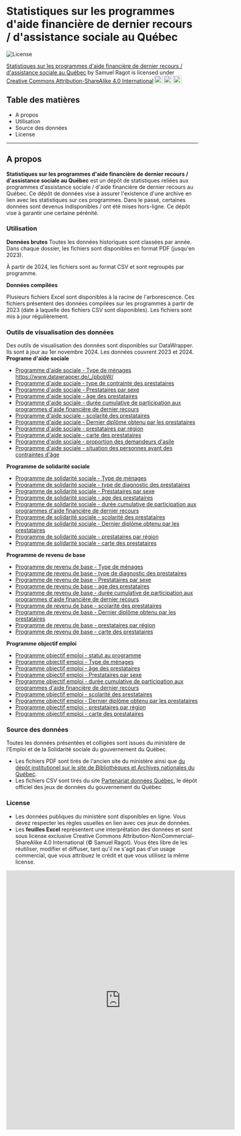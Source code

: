 # Statistiques sur les programmes d'aide financière de dernier recours / d'assistance sociale au Québec

![License](https://img.shields.io/badge/license-CC--BY--NC--SA--4.0-lightgrey)
 <p xmlns:cc="http://creativecommons.org/ns#" xmlns:dct="http://purl.org/dc/terms/"><a property="dct:title" rel="cc:attributionURL" href="https://github.com/sragot/stats-mtess">Statistiques sur les programmes d'aide financière de dernier recours / d'assistance sociale au Québec</a> by <span property="cc:attributionName">Samuel Ragot</span> is licensed under <a href="https://creativecommons.org/licenses/by-sa/4.0/?ref=chooser-v1" target="_blank" rel="license noopener noreferrer" style="display:inline-block;">Creative Commons Attribution-ShareAlike 4.0 International<img style="height:22px!important;margin-left:3px;vertical-align:text-bottom;" src="https://mirrors.creativecommons.org/presskit/icons/cc.svg?ref=chooser-v1" alt=""><img style="height:22px!important;margin-left:3px;vertical-align:text-bottom;" src="https://mirrors.creativecommons.org/presskit/icons/by.svg?ref=chooser-v1" alt=""><img style="height:22px!important;margin-left:3px;vertical-align:text-bottom;" src="https://mirrors.creativecommons.org/presskit/icons/sa.svg?ref=chooser-v1" alt=""></a></p> 
 
## Table des matières
- A propos
- Utilisation
- Source des données
- License

---

## A propos
**Statistiques sur les programmes d'aide financière de dernier recours / d'assistance sociale au Québec** est un dépôt de statistiques reliées aux programmes d'assistance sociale / d'aide financière de dernier recours au Québec. Ce dépôt de données vise à assurer l'existence d'une archive en lien avec les statistiques sur ces programmes.
Dans le passé, certaines données sont devenus indisponibles / ont été mises hors-ligne. Ce dépôt vise à garantir une certaine pérénité. 

### Utilisation

**Données brutes**
Toutes les données historiques sont classées par année. Dans chaque dossier, les fichiers sont disponibles en format PDF (jusqu'en 2023). 

À partir de 2024, les fichiers sont au format CSV et sont regroupés par programme. 

**Données compilées**

Plusieurs fichiers Excel sont disponibles à la racine de l'arborescence. Ces fichiers présentent des données compilées sur les programmes à partir de 2023 (date à laquelle des fichiers CSV sont disponibles). Les fichiers sont mis à jour régulièrement.

### Outils de visualisation des données

Des outils de visualisation des données sont disponibles sur DataWrapper. Ils sont à jour au 1er novembre 2024. Les données couvrent 2023 et 2024.
**Programe d'aide sociale**
- <a href="https://www.datawrapper.de/_/pbobW/" target="_blank">Programme d'aide sociale - Type de ménages https://www.datawrapper.de/_/pbobW/</a>
- [Programme d'aide sociale - type de contrainte des prestataires](https://www.datawrapper.de/_/xR6Eo/)
- [Programme d'aide sociale - Prestataires par sexe](https://www.datawrapper.de/_/myFQO/)
- [Programme d'aide sociale - âge des prestataires](https://www.datawrapper.de/_/RNLXT/)
- [Programme d'aide sociale - durée cumulative de participation aux programmes d'aide financière de dernier recours](https://www.datawrapper.de/_/uwK4S/)
- [Programme d'aide sociale - scolarité des prestataires](https://www.datawrapper.de/_/Ll349/)
- [Programme d'aide sociale - Dernier diplôme obtenu par les prestataires](https://www.datawrapper.de/_/wUHUA/)
- [Programme d'aide sociale - prestataires par région](https://www.datawrapper.de/_/gVpWB/)
- [Programme d'aide sociale - carte des prestataires](https://www.datawrapper.de/_/bl9wo/)
- [Programme d'aide sociale - proportion des demandeurs d'asile](https://www.datawrapper.de/_/d356F/)
- [Programme d'aide sociale - situation des personnes ayant des contraintes d'âge](https://www.datawrapper.de/_/X7Iaf/)

**Programme de solidarité sociale**
- [Programme de solidarité sociale - Type de ménages](https://www.datawrapper.de/_/mR2j2/)
- [Programme de solidarité sociale - type de diagnostic des prestataires](https://www.datawrapper.de/_/I7ar8/)
- [Programme de solidarité sociale - Prestataires par sexe](https://www.datawrapper.de/_/mbwJy/)
- [Programme de solidarité sociale - age des prestataires](https://www.datawrapper.de/_/NDloy/)
- [Programme de solidarité sociale - durée cumulative de participation aux programmes d'aide financière de dernier recours](https://www.datawrapper.de/_/QQBap/)
- [Programme de solidarité sociale - scolarité des prestataires](https://www.datawrapper.de/_/tYdCO/)
- [Programme de solidarité sociale - Dernier diplôme obtenu par les prestataires](https://www.datawrapper.de/_/u6FMH)
- [Programme de solidarité sociale - prestataires par région](https://www.datawrapper.de/_/OyjvM/)
- [Programme de solidarité sociale - carte des prestataires](https://www.datawrapper.de/_/M53lu/)

**Programme de revenu de base**
- [Programme de revenu de base - Type de ménages](https://www.datawrapper.de/_/7rppV/)
- [Programme de revenu de base - type de diagnostic des prestataires](https://www.datawrapper.de/_/Qgzqm/)
- [Programme de revenu de base - Prestataires par sexe](https://www.datawrapper.de/_/vidpK/)
- [Programme de revenu de base - age des prestataires](https://www.datawrapper.de/_/aZojD/)
- [Programme de revenu de base - durée cumulative de participation aux programmes d'aide financière de dernier recours](https://www.datawrapper.de/_/uqWr6/)
- [Programme de revenu de base - scolarité des prestataires](https://www.datawrapper.de/_/EVnZ6/)
- [Programme de revenu de base - Dernier diplôme obtenu par les prestataires](https://www.datawrapper.de/_/sFpRY/)
- [Programme de revenu de base - prestataires par région](https://www.datawrapper.de/_/1ZwQH/)
- [Programme de revenu de base - carte des prestataires](https://www.datawrapper.de/_/p8aEP/)

**Programme objectif emploi**

- [Programme objectif emploi - statut au programme](https://www.datawrapper.de/_/crlgT/)
- [Programme objectif emploi - Type de ménages](https://www.datawrapper.de/_/sBl2X/)
- [Programme objectif emploi - âge des prestataires](https://www.datawrapper.de/_/t84au/)
- [Programme objectif emploi - Prestataires par sexe](https://www.datawrapper.de/_/VMzyP/)
- [Programme objectif emploi - durée cumulative de participation aux programmes d'aide financière de dernier recours](https://www.datawrapper.de/_/GaOKn/)
- [Programme objectif emploi - scolarité des prestataires](https://www.datawrapper.de/_/1p3TO/)
- [Programme objectif emploi - Dernier diplôme obtenu par les prestataires](https://www.datawrapper.de/_/dlUrg/)
- [Programme objectif emploi - prestataires par région](https://www.datawrapper.de/_/to6B7/)
- [Programme objectif emploi - carte des prestataires](https://www.datawrapper.de/_/2Frat/)

### Source des données

Toutes les données présentées et colligées sont issues du ministère de l'Emploi et de la Solidarité sociale du gouvernement du Québec. 
- Les fichiers PDF sont tirés de l'ancien site du ministère ainsi que [du dépôt institutionel sur le site de Bibliothèques et Archives nationales du Québec](https://numerique.banq.qc.ca/patrimoine/details/52327/35834).
- Les fichiers CSV sont tirés du site [Partenariat données Québec](https://www.donneesquebec.ca/recherche/organization/travail), le dépôt officiel des jeux de données du gouvernement du Québec

### License

- Les données publiques du ministère sont disponibles en ligne. Vous devez respecter les règles usuelles en lien avec ces jeux de données.
- Les **feuilles Excel** représentent une interprétation des données et sont sous license exclusive Creative Commons Attribution-NonCommercial-ShareAlike 4.0 International (© Samuel Ragot). Vous êtes libre de les réutiliser, modifier et diffuser, tant qu'il ne s'agit pas d'un usage commercial, que vous attribuez le crédit et que vous utilisez la même license.


<iframe title="Programme de solidarité sociale - type de diagnostic des prestataires" aria-label="Interactive area chart" id="datawrapper-chart-I7ar8" src="https://datawrapper.dwcdn.net/I7ar8/5/" scrolling="no" frameborder="0" style="border: none;" width="600" height="679" data-external="1"></iframe>
